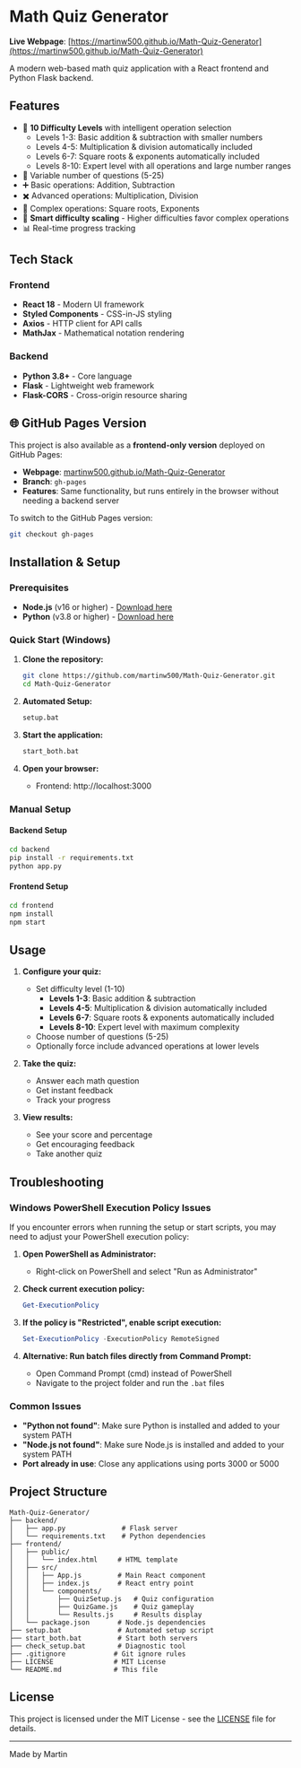 # Math Quiz Generator

**Live Webpage**: [https://martinw500.github.io/Math-Quiz-Generator](https://martinw500.github.io/Math-Quiz-Generator)

A modern web-based math quiz application with a React frontend and Python Flask backend.

## Features

- 🎯 **10 Difficulty Levels** with intelligent operation selection
  - Levels 1-3: Basic addition & subtraction with smaller numbers
  - Levels 4-5: Multiplication & division automatically included
  - Levels 6-7: Square roots & exponents automatically included
  - Levels 8-10: Expert level with all operations and large number ranges
- 🔢 Variable number of questions (5-25)
- ➕ Basic operations: Addition, Subtraction
- ✖️ Advanced operations: Multiplication, Division
- 🔺 Complex operations: Square roots, Exponents
- 🧠 **Smart difficulty scaling** - Higher difficulties favor complex operations
- 📊 Real-time progress tracking

## Tech Stack

### Frontend
- **React 18** - Modern UI framework
- **Styled Components** - CSS-in-JS styling
- **Axios** - HTTP client for API calls
- **MathJax** - Mathematical notation rendering

### Backend
- **Python 3.8+** - Core language
- **Flask** - Lightweight web framework
- **Flask-CORS** - Cross-origin resource sharing

## 🌐 GitHub Pages Version

This project is also available as a **frontend-only version** deployed on GitHub Pages:

- **Webpage**: [martinw500.github.io/Math-Quiz-Generator](https://martinw500.github.io/Math-Quiz-Generator)
- **Branch**: `gh-pages`
- **Features**: Same functionality, but runs entirely in the browser without needing a backend server

To switch to the GitHub Pages version:
```bash
git checkout gh-pages
```

## Installation & Setup

### Prerequisites
- **Node.js** (v16 or higher) - [Download here](https://nodejs.org/)
- **Python** (v3.8 or higher) - [Download here](https://python.org/)

### Quick Start (Windows)

1. **Clone the repository:**
   ```bash
   git clone https://github.com/martinw500/Math-Quiz-Generator.git
   cd Math-Quiz-Generator
   ```

2. **Automated Setup:**
   ```bash
   setup.bat
   ```

3. **Start the application:**
   ```bash
   start_both.bat
   ```

4. **Open your browser:**
   - Frontend: http://localhost:3000

### Manual Setup

#### Backend Setup
```bash
cd backend
pip install -r requirements.txt
python app.py
```

#### Frontend Setup
```bash
cd frontend
npm install
npm start
```

## Usage

1. **Configure your quiz:**
   - Set difficulty level (1-10)
     - **Levels 1-3**: Basic addition & subtraction
     - **Levels 4-5**: Multiplication & division automatically included
     - **Levels 6-7**: Square roots & exponents automatically included
     - **Levels 8-10**: Expert level with maximum complexity
   - Choose number of questions (5-25)
   - Optionally force include advanced operations at lower levels

2. **Take the quiz:**
   - Answer each math question
   - Get instant feedback
   - Track your progress

3. **View results:**
   - See your score and percentage
   - Get encouraging feedback
   - Take another quiz

## Troubleshooting

### Windows PowerShell Execution Policy Issues

If you encounter errors when running the setup or start scripts, you may need to adjust your PowerShell execution policy:

1. **Open PowerShell as Administrator:**
   - Right-click on PowerShell and select "Run as Administrator"

2. **Check current execution policy:**
   ```powershell
   Get-ExecutionPolicy
   ```

3. **If the policy is "Restricted", enable script execution:**
   ```powershell
   Set-ExecutionPolicy -ExecutionPolicy RemoteSigned
   ```

4. **Alternative: Run batch files directly from Command Prompt:**
   - Open Command Prompt (cmd) instead of PowerShell
   - Navigate to the project folder and run the `.bat` files

### Common Issues

- **"Python not found"**: Make sure Python is installed and added to your system PATH
- **"Node.js not found"**: Make sure Node.js is installed and added to your system PATH
- **Port already in use**: Close any applications using ports 3000 or 5000

## Project Structure

```
Math-Quiz-Generator/
├── backend/
│   ├── app.py              # Flask server
│   └── requirements.txt    # Python dependencies
├── frontend/
│   ├── public/
│   │   └── index.html     # HTML template
│   ├── src/
│   │   ├── App.js         # Main React component
│   │   ├── index.js       # React entry point
│   │   └── components/
│   │       ├── QuizSetup.js   # Quiz configuration
│   │       ├── QuizGame.js    # Quiz gameplay
│   │       └── Results.js     # Results display
│   └── package.json       # Node.js dependencies
├── setup.bat              # Automated setup script
├── start_both.bat         # Start both servers
├── check_setup.bat        # Diagnostic tool
├── .gitignore            # Git ignore rules
├── LICENSE               # MIT License
└── README.md             # This file
```

## License

This project is licensed under the MIT License - see the [LICENSE](LICENSE) file for details.

---

Made by Martin
